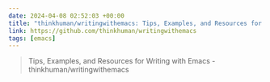 ```yaml
---
date: 2024-04-08 02:52:03 +00:00
title: "thinkhuman/writingwithemacs: Tips, Examples, and Resources for Writing with Emacs"
link: https://github.com/thinkhuman/writingwithemacs
tags: [emacs]
---
```



> Tips, Examples, and Resources for Writing with Emacs - thinkhuman/writingwithemacs
